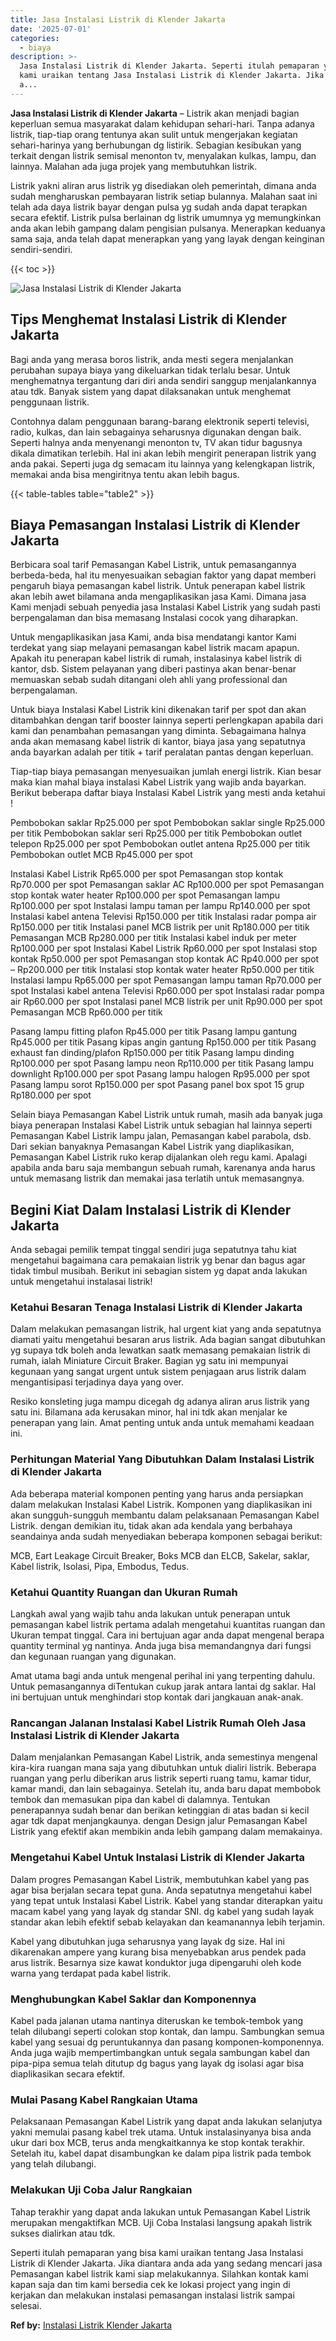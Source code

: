 ```yaml
---
title: Jasa Instalasi Listrik di Klender Jakarta
date: '2025-07-01'
categories:
  - biaya
description: >-
  Jasa Instalasi Listrik di Klender Jakarta. Seperti itulah pemaparan yang bisa
  kami uraikan tentang Jasa Instalasi Listrik di Klender Jakarta. Jika diantara
  a...
---
```


**Jasa Instalasi Listrik di Klender Jakarta** – Listrik akan menjadi bagian keperluan semua masyarakat dalam kehidupan sehari-hari. Tanpa adanya listrik, tiap-tiap orang tentunya akan sulit untuk mengerjakan kegiatan sehari-harinya yang berhubungan dg listirik. Sebagian kesibukan yang terkait dengan listrik semisal menonton tv, menyalakan kulkas, lampu, dan lainnya. Malahan ada juga projek yang membutuhkan listrik.

Listrik yakni aliran arus listrik yg disediakan oleh pemerintah, dimana anda sudah mengharuskan pembayaran listrik setiap bulannya. Malahan saat ini telah ada daya listrik bayar dengan pulsa yg sudah anda dapat terapkan secara efektif. Listrik pulsa berlainan dg listrik umumnya yg memungkinkan anda akan lebih gampang dalam pengisian pulsanya. Menerapkan keduanya sama saja, anda telah dapat menerapkan yang yang layak dengan keinginan sendiri-sendiri.

{{< toc >}}

![Jasa Instalasi Listrik di Klender Jakarta](/images/instalasi-listrik-murah30.png)

## Tips Menghemat Instalasi Listrik di Klender Jakarta

Bagi anda yang merasa boros listrik, anda mesti segera menjalankan perubahan supaya biaya yang dikeluarkan tidak terlalu besar. Untuk menghematnya tergantung dari diri anda sendiri sanggup menjalankannya atau tdk. Banyak sistem yang dapat dilaksanakan untuk menghemat penggunaan listrik.

Contohnya dalam penggunaan barang-barang elektronik seperti televisi, radio, kulkas, dan lain sebagainya seharusnya digunakan dengan baik. Seperti halnya anda menyenangi menonton tv, TV akan tidur bagusnya dikala dimatikan terlebih. Hal ini akan lebih mengirit penerapan listrik yang anda pakai. Seperti juga dg semacam itu lainnya yang kelengkapan listrik, memakai anda bisa mengiritnya tentu akan lebih bagus.

{{< table-tables table="table2" >}}

## Biaya Pemasangan Instalasi Listrik di Klender Jakarta

Berbicara soal tarif Pemasangan Kabel Listrik, untuk pemasangannya berbeda-beda, hal itu menyesuaikan sebagian faktor yang dapat memberi pengaruh biaya pemasangan kabel listrik. Untuk penerapan kabel listrik akan lebih awet bilamana anda mengaplikasikan jasa Kami. Dimana jasa Kami menjadi sebuah penyedia jasa Instalasi Kabel Listrik yang sudah pasti berpengalaman dan bisa memasang Instalasi cocok yang diharapkan.

Untuk mengaplikasikan jasa Kami, anda bisa mendatangi kantor Kami terdekat yang siap melayani pemasangan kabel listrik macam apapun. Apakah itu penerapan kabel listrik di rumah, instalasinya kabel listrik di kantor, dsb. Sistem pelayanan yang diberi pastinya akan benar-benar memuaskan sebab sudah ditangani oleh ahli yang professional dan berpengalaman.

Untuk biaya Instalasi Kabel Listrik kini dikenakan tarif per spot dan akan ditambahkan dengan tarif booster lainnya seperti perlengkapan apabila dari kami dan penambahan pemasangan yang diminta. Sebagaimana halnya anda akan memasang kabel listrik di kantor, biaya jasa yang sepatutnya anda bayarkan adalah per titik + tarif peralatan pantas dengan keperluan.

Tiap-tiap biaya pemasangan menyesuaikan jumlah energi listrik. Kian besar maka kian mahal biaya instalasi Kabel Listrik yang wajib anda bayarkan. Berikut beberapa daftar biaya Instalasi Kabel Listrik yang mesti anda ketahui !

Pembobokan saklar Rp25.000 per spot Pembobokan saklar single Rp25.000 per titik Pembobokan saklar seri Rp25.000 per titik Pembobokan outlet telepon Rp25.000 per spot Pembobokan outlet antena Rp25.000 per titik Pembobokan outlet MCB Rp45.000 per spot

Instalasi Kabel Listrik Rp65.000 per spot Pemasangan stop kontak Rp70.000 per spot Pemasangan saklar AC Rp100.000 per spot Pemasangan stop kontak water heater Rp100.000 per spot Pemasangan lampu Rp100.000 per spot Instalasi lampu taman per lampu Rp140.000 per spot Instalasi kabel antena Televisi Rp150.000 per titik Instalasi radar pompa air Rp150.000 per titik Instalasi panel MCB listrik per unit Rp180.000 per titik Pemasangan MCB Rp280.000 per titik Instalasi kabel induk per meter Rp100.000 per spot Instalasi Kabel Listrik Rp60.000 per spot Instalasi stop kontak Rp50.000 per spot Pemasangan stop kontak AC Rp40.000 per spot – Rp200.000 per titik Instalasi stop kontak water heater Rp50.000 per titik Instalasi lampu Rp65.000 per spot Pemasangan lampu taman Rp70.000 per spot Instalasi kabel antena Televisi Rp60.000 per spot Instalasi radar pompa air Rp60.000 per spot Instalasi panel MCB listrik per unit Rp90.000 per spot Pemasangan MCB Rp60.000 per titik

Pasang lampu fitting plafon Rp45.000 per titik Pasang lampu gantung Rp45.000 per titik Pasang kipas angin gantung Rp150.000 per titik Pasang exhaust fan dinding/plafon Rp150.000 per titik Pasang lampu dinding Rp100.000 per spot Pasang lampu neon Rp110.000 per titik Pasang lampu downlight Rp100.000 per spot Pasang lampu halogen Rp95.000 per spot Pasang lampu sorot Rp150.000 per spot Pasang panel box spot 15 grup Rp180.000 per spot

Selain biaya Pemasangan Kabel Listrik untuk rumah, masih ada banyak juga biaya penerapan Instalasi Kabel Listrik untuk sebagian hal lainnya seperti Pemasangan Kabel Listrik lampu jalan, Pemasangan kabel parabola, dsb. Dari sekian banyaknya Pemasangan Kabel Listrik yang diaplikasikan, Pemasangan Kabel Listrik ruko kerap dijalankan oleh regu kami. Apalagi apabila anda baru saja membangun sebuah rumah, karenanya anda harus untuk memasang listrik dan memakai jasa terlatih untuk memasangnya.

## Begini Kiat Dalam Instalasi Listrik di Klender Jakarta


Anda sebagai pemilik tempat tinggal sendiri juga sepatutnya tahu kiat mengetahui bagaimana cara pemakaian listrik yg benar dan bagus agar tidak timbul musibah. Berikut ini sebagian sistem yg dapat anda lakukan untuk mengetahui instalasai listrik!

### Ketahui Besaran Tenaga Instalasi Listrik di Klender Jakarta

Dalam melakukan pemasangan listrik, hal urgent kiat yang anda sepatutnya diamati yaitu mengetahui besaran arus listrik. Ada bagian sangat dibutuhkan yg supaya tdk boleh anda lewatkan saatk memasang pemakaian listrik di rumah, ialah Miniature Circuit Braker. Bagian yg satu ini mempunyai kegunaan yang sangat urgent untuk sistem penjagaan arus listrik dalam mengantisipasi terjadinya daya yang over.

Resiko konsleting juga mampu dicegah dg adanya aliran arus listrik yang satu ini. Bilamana ada kerusakan minor, hal ini tdk akan menjalar ke penerapan yang lain. Amat penting untuk anda untuk memahami keadaan ini.

### Perhitungan Material Yang Dibutuhkan Dalam Instalasi Listrik di Klender Jakarta

Ada beberapa material komponen penting yang harus anda persiapkan dalam melakukan Instalasi Kabel Listrik. Komponen yang diaplikasikan ini akan sungguh-sungguh membantu dalam pelaksanaan Pemasangan Kabel Listrik. dengan demikian itu, tidak akan ada kendala yang berbahaya seandainya anda sudah menyediakan beberapa komponen sebagai berikut:

MCB, Eart Leakage Circuit Breaker, Boks MCB dan ELCB, Sakelar, saklar, Kabel listrik, Isolasi, Pipa, Embodus, Tedus.

### Ketahui Quantity Ruangan dan Ukuran Rumah

Langkah awal yang wajib tahu anda lakukan untuk penerapan untuk pemasangan kabel listrik pertama adalah mengetahui kuantitas ruangan dan Ukuran tempat tinggal. Cara ini bertujuan agar anda dapat mengenal berapa quantity terminal yg nantinya. Anda juga bisa memandangnya dari fungsi dan kegunaan ruangan yang digunakan.

Amat utama bagi anda untuk mengenal perihal ini yang terpenting dahulu. Untuk pemasangannya diTentukan cukup jarak antara lantai dg saklar. Hal ini bertujuan untuk menghindari stop kontak dari jangkauan anak-anak.

### Rancangan Jalanan Instalasi Kabel Listrik Rumah Oleh Jasa Instalasi Listrik di Klender Jakarta

Dalam menjalankan Pemasangan Kabel Listrik, anda semestinya mengenal kira-kira ruangan mana saja yang dibutuhkan untuk dialiri listrik. Beberapa ruangan yang perlu diberikan arus listrik seperti ruang tamu, kamar tidur, kamar mandi, dan lain sebagainya. Setelah itu, anda baru dapat membobok tembok dan memasukan pipa dan kabel di dalamnya. Tentukan penerapannya sudah benar dan berikan ketinggian di atas badan si kecil agar tdk dapat menjangkaunya. dengan Design jalur Pemasangan Kabel Listrik yang efektif akan membikin anda lebih gampang dalam memakainya.

### Mengetahui Kabel Untuk Instalasi Listrik di Klender Jakarta

Dalam progres Pemasangan Kabel Listrik, membutuhkan kabel yang pas agar bisa berjalan secara tepat guna. Anda sepatutnya mengetahui kabel yang tepat untuk Instalasi Kabel Listrik. Kabel yang standar diterapkan yaitu macam kabel yang yang layak dg standar SNI. dg kabel yang sudah layak standar akan lebih efektif sebab kelayakan dan keamanannya lebih terjamin.

Kabel yang dibutuhkan juga seharusnya yang layak dg size. Hal ini dikarenakan ampere yang kurang bisa menyebabkan arus pendek pada arus listrik. Besarnya size kawat konduktor juga dipengaruhi oleh kode warna yang terdapat pada kabel listrik.

### Menghubungkan Kabel Saklar dan Komponennya

Kabel pada jalanan utama nantinya diteruskan ke tembok-tembok yang telah dilubangi seperti colokan stop kontak, dan lampu. Sambungkan semua kabel yang sesuai dg peruntukannya dan pasang komponen-komponennya. Anda juga wajib mempertimbangkan untuk segala sambungan kabel dan pipa-pipa semua telah ditutup dg bagus yang layak dg isolasi agar bisa diaplikasikan secara efektif.

### Mulai Pasang Kabel Rangkaian Utama

Pelaksanaan Pemasangan Kabel Listrik yang dapat anda lakukan selanjutya yakni memulai pasang kabel trek utama. Untuk instalasinyanya bisa anda ukur dari box MCB, terus anda mengkaitkannya ke stop kontak terakhir. Setelah itu, kabel dapat disambungkan ke dalam pipa listrik pada tembok yang telah dilubangi.

### Melakukan Uji Coba Jalur Rangkaian

Tahap terakhir yang dapat anda lakukan untuk Pemasangan Kabel Listrik merupakan mengaktifkan MCB. Uji Coba Instalasi langsung apakah listrik sukses dialirkan atau tdk.

Seperti itulah pemaparan yang bisa kami uraikan tentang Jasa Instalasi Listrik di Klender Jakarta. Jika diantara anda ada yang sedang mencari jasa Pemasangan kabel listrik kami siap melakukannya. Silahkan kontak kami kapan saja dan tim kami bersedia cek ke lokasi project yang ingin di kerjakan dan melakukan instalasi pemasangan instalasi listrik sampai selesai.

**Ref by:** [Instalasi Listrik Klender Jakarta](https://id.wikipedia.org/wiki/Instalasi)
